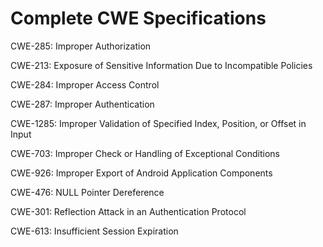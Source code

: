 

# Complete CWE Specifications

CWE-285: Improper Authorization

CWE-213: Exposure of Sensitive Information Due to Incompatible Policies

CWE-284: Improper Access Control

CWE-287: Improper Authentication

CWE-1285: Improper Validation of Specified Index, Position, or Offset in Input

CWE-703: Improper Check or Handling of Exceptional Conditions

CWE-926: Improper Export of Android Application Components

CWE-476: NULL Pointer Dereference

CWE-301: Reflection Attack in an Authentication Protocol

CWE-613: Insufficient Session Expiration